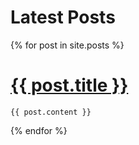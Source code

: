 ---
---

# Latest Posts

  {% for post in site.posts %}
  # [{{ post.title }}]({{post.url}})
    {{ post.content }}
  {% endfor %}
</div>
